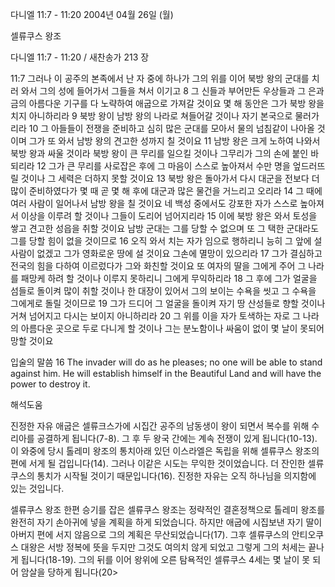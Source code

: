 다니엘 11:7 - 11:20 
2004년 04월 26일 (월)

셀류쿠스 왕조



다니엘 11:7 - 11:20 / 새찬송가 213 장


11:7 그러나 이 공주의 본족에서 난 자 중에 하나가 그의 위를 이어 북방 왕의 군대를 치러 와서 그의 성에 들어가서 그들을 쳐서 이기고 8 그 신들과 부어만든 우상들과 그 은과 금의 아름다운 기구를 다 노략하여 애굽으로 가져갈 것이요 몇 해 동안은 그가 북방 왕을 치지 아니하리라 9 북방 왕이 남방 왕의 나라로 쳐들어갈 것이나 자기 본국으로 물러가리라 10 그 아들들이 전쟁을 준비하고 심히 많은 군대를 모아서 물의 넘침같이 나아올 것이며 그가 또 와서 남방 왕의 견고한 성까지 칠 것이요 11 남방 왕은 크게 노하여 나와서 북방 왕과 싸울 것이라 북방 왕이 큰 무리를 일으킬 것이나 그무리가 그의 손에 붙인 바 되리라 12 그가 큰 무리를 사로잡은 후에 그 마음이 스스로 높아져서 수만 명을 엎드러뜨릴 것이나 그 세력은 더하지 못할 것이요 13 북방 왕은 돌아가서 다시 대군을 전보다 더 많이 준비하였다가 몇 때 곧 몇 해 후에 대군과 많은 물건을 거느리고 오리라 14 그 때에 여러 사람이 일어나서 남방 왕을 칠 것이요 네 백성 중에서도 강포한 자가 스스로 높아져서 이상을 이루려 할 것이나 그들이 도리어 넘어지리라 15 이에 북방 왕은 와서 토성을 쌓고 견고한 성읍을 취할 것이요 남방 군대는 그를 당할 수 없으며 또 그 택한 군대라도 그를 당할 힘이 없을 것이므로 16 오직 와서 치는 자가 임으로 행하리니 능히 그 앞에 설 사람이 없겠고 그가 영화로운 땅에 설 것이요 그손에 멸망이 있으리라 17 그가 결심하고 전국의 힘을 다하여 이르렀다가 그와 화친할 것이요 또 여자의 딸을 그에게 주어 그 나라를 패망케 하려 할 것이나 이루지 못하리니 그에게 무익하리라 18 그 후에 그가 얼굴을 섬들로 돌이켜 많이 취할 것이나 한 대장이 있어서 그의 보이는 수욕을 씻고 그 수욕을 그에게로 돌릴 것이므로 19 그가 드디어 그 얼굴을 돌이켜 자기 땅 산성들로 향할 것이나 거쳐 넘어지고 다시는 보이지 아니하리라 20 그 위를 이을 자가 토색하는 자로 그 나라의 아름다운 곳으로 두로 다니게 할 것이나 그는 분노함이나 싸움이 없이 몇 날이 못되어 망할 것이요

입술의 말씀
16 The invader will do as he pleases; no one will be able to stand against him.  He will establish himself in the Beautiful Land and will have the power to destroy it.

해석도움





진정한 자유
애굽은 셀류크스가에 시집간 공주의 남동생이 왕이 되면서 복수를 위해 수리아를 공결하게 됩니다(7-8).  그 후 두 왕국 간에는 계속 전쟁이 있게 됩니다(10-13).  이 와중에 당시 톨레미 왕조의 통치아래 있던 이스라엘은 독립을 위해 셀류쿠스 왕조의 편에 서게 될 겁입니다(14).  그러나 이같은 시도는 무익한 것이었습니다.  더 잔인한 셀류쿠스의 통치가 시작될 것이기 때문입니다(16).  진정한 자유는 오직 하나님을 의지함에 있는 것입니다.

셀류쿠스 왕조
한편 승기를 잡은 셀류쿠스 왕조는 정략적인 결혼정책으로 톨레미 왕조를 완전히 자기 손아귀에 넣을 계획을 하게 되었습니다.  하지만 애굽에 시집보낸 자기 딸이 아버지 편에 서지 않음으로 그의 계획은 무산되었습니다(17).  그후 셀류쿠스의 안티오쿠스 대왕은 서방 정복에 뜻을 두지만 그것도 여의치 않게 되었고 그렇게 그의 처세는 끝나게 됩니다(18-19).  그의 뒤를 이어 왕위에 오른 탐욕적인 셀류쿠스 4세는 몇 날이 못 되어 암살을 당하게 됩니다(20>